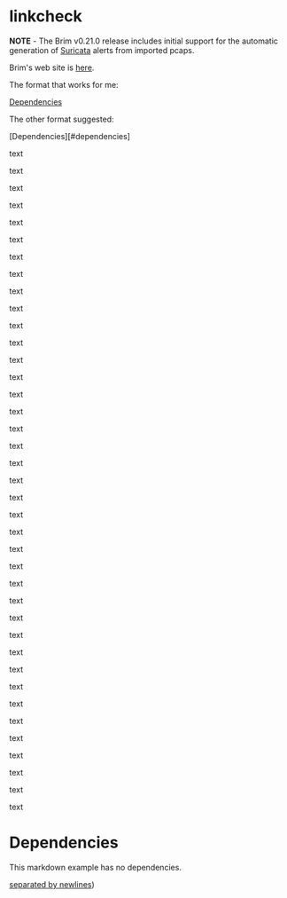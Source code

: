# linkcheck

**NOTE** - The Brim v0.21.0 release includes initial support for the
automatic generation of [Suricata](https://suricata.io) alerts from imported pcaps.

Brim's web site is [here](https://www.brimdata.io).

The format that works for me:

[Dependencies](#dependencies)

The other format suggested:

[Dependencies][#dependencies]

text

text

text

text

text

text

text

text

text

text

text

text

text

text

text

text

text

text

text

text

text

text

text

text

text

text

text

text

text

text

text

text

text

text

text

text

text

text

text

# Dependencies
This markdown example has no dependencies.

[separated by newlines](http://ndjson.org/))
